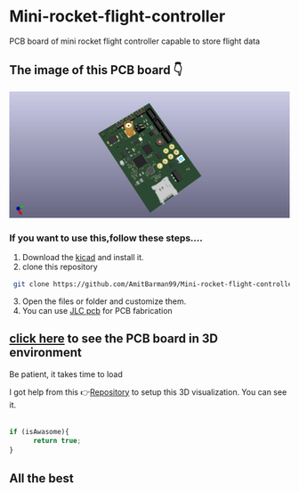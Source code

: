 # Mini-rocket-flight-controller
PCB board of mini rocket flight controller capable to store flight data

## The image of  this PCB board :point_down:

![Rocket flight controller](https://raw.githubusercontent.com/AmitBarman99/Mini-rocket-flight-controller/master/Rocket%20flight%20computer.jpg)

### If you want to use this,follow these steps....

1. Download the [kicad](https://www.kicad.org/) and install it.
2. clone this repository

```bash
 git clone https://github.com/AmitBarman99/Mini-rocket-flight-controller.git 
```


3. Open the files or folder and customize them.
4. You can use [JLC pcb](https://jlcpcb.com/) for PCB fabrication


## [click here](https://amitbarman99.github.io/Mini-rocket-flight-controller/) to see the PCB board in 3D environment

 Be patient, it takes time to load
 
  I got help from this :point_right:[Repository](https://github.com/easyw/vrm360) to setup this 3D visualization. You can see it.
  
  
  ```javascript
  
  if (isAwasome){
        return true;
  }
  ```
  
  
  ## All the best
